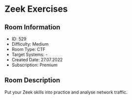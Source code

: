 ﻿# Zeek Exercises

## Room Information
- ID: 529
- Difficulty: Medium
- Room Type: CTF
- Target Systems: -
- Created Date: 27.07.2022
- Subscription: Premium

## Room Description
Put your Zeek skills into practice and analyse network traffic.
